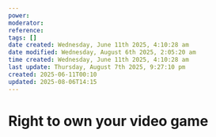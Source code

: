 ```yaml
---
power: 
moderator: 
reference: 
tags: []
date created: Wednesday, June 11th 2025, 4:10:28 am
date modified: Wednesday, August 6th 2025, 2:05:20 am
time created: Wednesday, June 11th 2025, 4:10:28 am
last update: Thursday, August 7th 2025, 9:27:10 pm
created: 2025-06-11T00:10
updated: 2025-08-06T14:15
---
```

# Right to own your video game